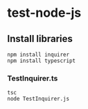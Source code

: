 # test-node-js

## Install libraries
```$xslt
npm install inquirer
npm install typescript
```

### TestInquirer.ts
```$xslt
tsc
node TestInquirer.js
```